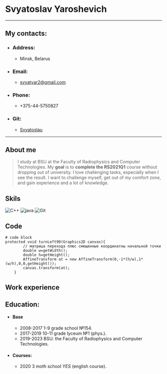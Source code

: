 # **Svyatoslav Yaroshevich**

---
##    My contacts:
- ###  **Аddress:** 
   - Minsk, Belarus     
- ### **Email:**   
   - svyatyar2@gmail.com
- ### **Phone:**   
  - +375-44-5750827 
- ### **Git:**
  - [Svyatoslau](https://github.com/Svyatoslau)

---

## About me
> I study at BSU at the Faculty of Radiophysics and Computer Technologies. My **goal** is to **complete the RS2021Q1** course without dropping out of university.
> I love challenging tasks, especially when I see the result. I want to challenge myself, get out of my comfort zone, and gain experience and a lot of knowledge.

## Skils
![C++](https://freepngimg.com/thumb/c++/2-2-c++-png-clipart-thumb.png) ![java](https://freepngimg.com/thumb/java/85390-java-language-text-programming-logo-programmer-thumb.png) ![Git](https://git-scm.com/images/logos/logomark-black@2x.png)

## Сode
```
# code block
protected void turnLeft90(Graphics2D canvas){
        // матрица перехода плюс смещенные координатны начальной точки
        double w=getWidth();
        double h=getHeight();
        AffineTransform at = new AffineTransform(0,-1*(h/w),1*(w/h),0,0,getHeight());
        canvas.transform(at);
    }
```

## Work experience

## Education:
- #### Base
   - 2008-2017 1-9 grade school №154.
   - 2017-2019 10-11 grade lyceum №1 (phys.).
   - 2019-2023 BSU: the Faculty of Radiophysics and Computer Technologies.
- #### Сourses:
   - 2020 3 moth school *YES* (english course).  

